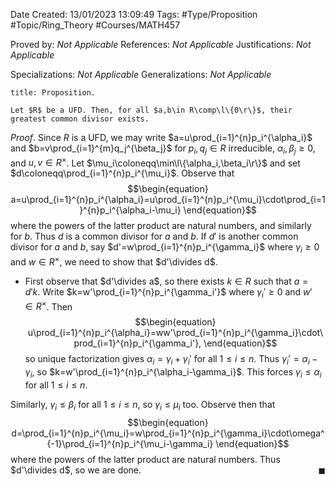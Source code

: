 <div class="topSpace"></div>

Date Created: 13/01/2023 13:09:49
Tags: #Type/Proposition #Topic/Ring_Theory #Courses/MATH457

Proved by: _Not Applicable_
References: _Not Applicable_
Justifications: _Not Applicable_

Specializations: _Not Applicable_
Generalizations: _Not Applicable_

``` ad-Proposition
title: Proposition.

Let $R$ be a UFD. Then, for all $a,b\in R\comp\l\{0\r\}$, their greatest common divisor exists.

```

_Proof_. Since $R$ is a UFD, we may write $a=u\prod_{i=1}^{n}p_i^{\alpha_i}$ and $b=v\prod_{i=1}^{m}q_j^{\beta_j}$ for $p_i,q_j\in R$ irreducible, $\alpha_i,\beta_j\geq0$, and $u,v\in R^\times$. Let $\mu_i\coloneqq\min\l\{\alpha_i,\beta_i\r\}$ and set $d\coloneqq\prod_{i=1}^{n}p_i^{\mu_i}$. Observe that
$$\begin{equation}
    a=u\prod_{i=1}^{n}p_i^{\alpha_i}=u\prod_{i=1}^{n}p_i^{\mu_i}\cdot\prod_{i=1}^{n}p_i^{\alpha_i-\mu_i}
\end{equation}$$
where the powers of the latter product are natural numbers, and similarly for $b$. Thus $d$ is a common divisor for $a$ and $b$. If $d'$ is another common divisor for $a$ and $b$, say $d'=w\prod_{i=1}^{n}p_i^{\gamma_i}$ where $\gamma_i\geq0$ and $w\in R^\times$, we need to show that $d'\divides d$.
* First observe that $d'\divides a$, so there exists $k\in R$ such that $a=d'k$. Write $k=w'\prod_{i=1}^{n}p_i^{\gamma_i'}$ where $\gamma_i'\geq0$ and $w'\in R^\times$. Then
$$\begin{equation}
    u\prod_{i=1}^{n}p_i^{\alpha_i}=ww'\prod_{i=1}^{n}p_i^{\gamma_i}\cdot\prod_{i=1}^{n}p_i^{\gamma_i'},
\end{equation}$$
so unique factorization gives $\alpha_i=\gamma_i+\gamma_i'$ for all $1\leq i\leq n$. Thus $\gamma_i'=\alpha_i-\gamma_i$, so $k=w'\prod_{i=1}^{n}p_i^{\alpha_i-\gamma_i}$. This forces $\gamma_i\leq\alpha_i$ for all $1\leq i\leq n$.

Similarly, $\gamma_i\leq\beta_i$ for all $1\leq i\leq n$, so $\gamma_i\leq\mu_i$ too. Observe then that
$$\begin{equation}
    d=\prod_{i=1}^{n}p_i^{\mu_i}=w\prod_{i=1}^{n}p_i^{\gamma_i}\cdot\omega^{-1}\prod_{i=1}^{n}p_i^{\mu_i-\gamma_i}
\end{equation}$$
where the powers of the latter product are natural numbers. Thus $d'\divides d$, so we are done.<span style="float:right;">$\blacksquare$</span>
